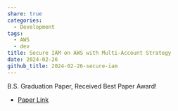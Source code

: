 ```yaml
---
share: true
categories:
  - Development
tags:
  - AWS
  - dev
title: Secure IAM on AWS with Multi-Account Strategy
date: 2024-02-26
github_title: 2024-02-26-secure-iam
---
```


B.S. Graduation Paper, Received Best Paper Award!

- [Paper Link](https://zxcvber.com/secure-iam.pdf)
